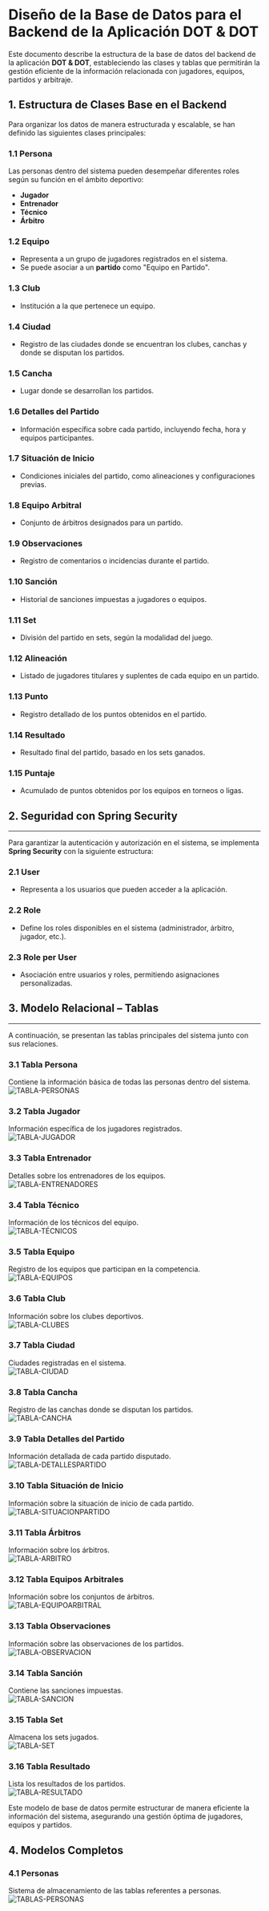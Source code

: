 # **Diseño de la Base de Datos para el Backend de la Aplicación DOT & DOT**  

Este documento describe la estructura de la base de datos del backend de la aplicación **DOT & DOT**, estableciendo las clases y tablas que permitirán la gestión eficiente de la información relacionada con jugadores, equipos, partidos y arbitraje.  

## **1. Estructura de Clases Base en el Backend**  

Para organizar los datos de manera estructurada y escalable, se han definido las siguientes clases principales:  

### **1.1 Persona**  
Las personas dentro del sistema pueden desempeñar diferentes roles según su función en el ámbito deportivo:  
- **Jugador**  
- **Entrenador**  
- **Técnico**  
- **Árbitro**  

### **1.2 Equipo**  
- Representa a un grupo de jugadores registrados en el sistema.  
- Se puede asociar a un **partido** como "Equipo en Partido".  

### **1.3 Club**  
- Institución a la que pertenece un equipo.  

### **1.4 Ciudad**  
- Registro de las ciudades donde se encuentran los clubes, canchas y donde se disputan los partidos.  

### **1.5 Cancha**  
- Lugar donde se desarrollan los partidos.  

### **1.6 Detalles del Partido**  
- Información específica sobre cada partido, incluyendo fecha, hora y equipos participantes.  

### **1.7 Situación de Inicio**  
- Condiciones iniciales del partido, como alineaciones y configuraciones previas.  

### **1.8 Equipo Arbitral**  
- Conjunto de árbitros designados para un partido.  

### **1.9 Observaciones**  
- Registro de comentarios o incidencias durante el partido.  

### **1.10 Sanción**  
- Historial de sanciones impuestas a jugadores o equipos.  

### **1.11 Set**  
- División del partido en sets, según la modalidad del juego.  

### **1.12 Alineación**  
- Listado de jugadores titulares y suplentes de cada equipo en un partido.  

### **1.13 Punto**  
- Registro detallado de los puntos obtenidos en el partido.  

### **1.14 Resultado**  
- Resultado final del partido, basado en los sets ganados.  

### **1.15 Puntaje**  
- Acumulado de puntos obtenidos por los equipos en torneos o ligas.  


<div style="page-break-after: always;"></div>

## **2. Seguridad con Spring Security**  
---
Para garantizar la autenticación y autorización en el sistema, se implementa **Spring Security** con la siguiente estructura:  

### **2.1 User**  
- Representa a los usuarios que pueden acceder a la aplicación.  

### **2.2 Role**  
- Define los roles disponibles en el sistema (administrador, árbitro, jugador, etc.).  

### **2.3 Role per User**  
- Asociación entre usuarios y roles, permitiendo asignaciones personalizadas.  


<div style="page-break-after: always;"></div>

## **3. Modelo Relacional – Tablas**  
---
A continuación, se presentan las tablas principales del sistema junto con sus relaciones.  

### **3.1 Tabla Persona**  
Contiene la información básica de todas las personas dentro del sistema.  
![TABLA-PERSONAS](diagramas/personas.svg)  

### **3.2 Tabla Jugador**  
Información específica de los jugadores registrados.  
![TABLA-JUGADOR](diagramas/jugadores.svg)  

<div style="page-break-after: always;"></div>

### **3.3 Tabla Entrenador**  
Detalles sobre los entrenadores de los equipos.  
![TABLA-ENTRENADORES](diagramas/entrenadores.svg)  

### **3.4 Tabla Técnico**  
Información de los técnicos del equipo.  
![TABLA-TÉCNICOS](diagramas/tecnicos.svg)  

### **3.5 Tabla Equipo**  
Registro de los equipos que participan en la competencia.  
![TABLA-EQUIPOS](diagramas/equipo.svg)  

### **3.6 Tabla Club**  
Información sobre los clubes deportivos.  
![TABLA-CLUBES](diagramas/club.svg)  

<div style="page-break-after: always;"></div>

### **3.7 Tabla Ciudad**  
Ciudades registradas en el sistema.  
![TABLA-CIUDAD](diagramas/ciudades.svg)  

### **3.8 Tabla Cancha**  
Registro de las canchas donde se disputan los partidos.  
![TABLA-CANCHA](diagramas/cancha.svg)  

### **3.9 Tabla Detalles del Partido**  
Información detallada de cada partido disputado.  
![TABLA-DETALLESPARTIDO](diagramas/detallesPartido.svg)  

<div style="page-break-after: always;"></div>

### **3.10 Tabla Situación de Inicio**  
Información sobre la situación de inicio de cada partido.  
![TABLA-SITUACIONPARTIDO](diagramas/situacionInicioPartido.svg) 

### **3.11 Tabla Árbitros**  
Información sobre los árbitros.  
![TABLA-ARBITRO](diagramas/arbitro.svg) 

### **3.12 Tabla Equipos Arbitrales**  
Información sobre los conjuntos de árbitros.  
![TABLA-EQUIPOARBITRAL](diagramas/equipoArbitral.svg) 

<div style="page-break-after: always;"></div>

### **3.13 Tabla Observaciones**  
Información sobre las observaciones de los partidos.  
![TABLA-OBSERVACION](diagramas/observaciones.svg) 

### **3.14 Tabla Sanción**  
Contiene las sanciones impuestas.  
![TABLA-SANCION](diagramas/sancion.svg) 

### **3.15 Tabla Set**  
Almacena los sets jugados.  
![TABLA-SET](diagramas/set.svg) 

<div style="page-break-after: always;"></div>

### **3.16 Tabla Resultado**  
Lista los resultados de los partidos.  
![TABLA-RESULTADO](diagramas/resultado.svg) 

Este modelo de base de datos permite estructurar de manera eficiente la información del sistema, asegurando una gestión óptima de jugadores, equipos y partidos.

## **4. Modelos Completos**

### **4.1 Personas**
Sistema de almacenamiento de las tablas referentes a personas.  
![TABLAS-PERSONAS]()